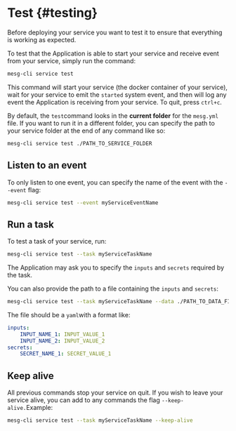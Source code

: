 # Test {#testing}

Before deploying your service you want to test it to ensure that everything is working as expected.

To test that the Application is able to start your service and receive event from your service, simply run the command:

```bash
mesg-cli service test
```

This command will start your service \(the docker container of your service\), wait for your service to emit the `started` system event, and then will log any event the Application is receiving from your service. To quit, press `ctrl+c`.

By default, the `test`command looks in the **current folder** for the `mesg.yml` file. If you want to run it in a different folder, you can specify the path to your service folder at the end of any command like so:

```bash
mesg-cli service test ./PATH_TO_SERVICE_FOLDER
```

## Listen to an event

To only listen to one event, you can specify the name of the event with the `--event` flag:

```bash
mesg-cli service test --event myServiceEventName
```

## Run a task

To test a task of your service, run:

```bash
mesg-cli service test --task myServiceTaskName
```

The Application may ask you to specify the `inputs` and `secrets` required by the task.

You can also provide the path to a file containing the `inputs` and `secrets`:

```bash
mesg-cli service test --task myServiceTaskName --data ./PATH_TO_DATA_FILE.yml
```

The file should be a `yaml`with a format like:

```yml
inputs:
    INPUT_NAME_1: INPUT_VALUE_1
    INPUT_NAME_2: INPUT_VALUE_2
secrets:
    SECRET_NAME_1: SECRET_VALUE_1
```

## Keep alive

All previous commands stop your service on quit. If you wish to leave your service alive, you can add to any commands the flag `--keep-alive.`Example:

```bash
mesg-cli service test --task myServiceTaskName --keep-alive
```



